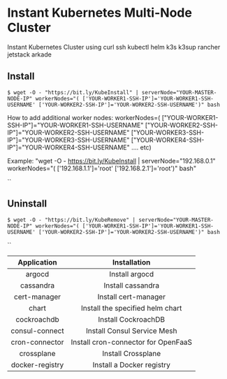 # Instant Kubernetes Multi-Node Cluster

Instant Kubernetes Cluster using curl ssh kubectl helm k3s k3sup rancher jetstack arkade

## Install


`$ wget -O - "https://bit.ly/KubeInstall" | serverNode="YOUR-MASTER-NODE-IP" workerNodes="( ['YOUR-WORKER1-SSH-IP']='YOUR-WORKER1-SSH-USERNAME' ['YOUR-WORKER2-SSH-IP']='YOUR-WORKER2-SSH-USERNAME')" bash`

How to add additional worker nodes: workerNodes=( ["YOUR-WORKER1-SSH-IP"]="YOUR-WORKER1-SSH-USERNAME" ["YOUR-WORKER2-SSH-IP"]="YOUR-WORKER2-SSH-USERNAME" ["YOUR-WORKER3-SSH-IP"]="YOUR-WORKER3-SSH-USERNAME" ["YOUR-WORKER4-SSH-IP"]="YOUR-WORKER4-SSH-USERNAME" .... etc)

Example: "wget -O - https://bit.ly/KubeInstall | serverNode="192.168.0.1" workerNodes="( ['192.168.1.1']='root' ['192.168.2.1']='root')" bash"

``

## Uninstall

`$ wget -O - "https://bit.ly/KubeRemove" | serverNode="YOUR-MASTER-NODE-IP" workerNodes="( ['YOUR-WORKER1-SSH-IP']='YOUR-WORKER1-SSH-USERNAME' ['YOUR-WORKER2-SSH-IP']='YOUR-WORKER2-SSH-USERNAME')" bash`

``


**Application**|**Installation**
:-----:|:-----:
argocd|Install argocd
cassandra|Install cassandra
cert-manager|Install cert-manager
chart|Install the specified helm chart
cockroachdb|Install CockroachDB
consul-connect|Install Consul Service Mesh
cron-connector|Install cron-connector for OpenFaaS
crossplane|Install Crossplane
docker-registry|Install a Docker registry
